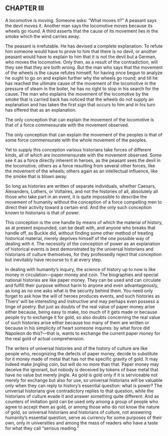 ## CHAPTER III

A locomotive is moving. Someone asks: “What moves it?” A peasant says
the devil moves it. Another man says the locomotive moves because its
wheels go round. A third asserts that the cause of its movement lies in
the smoke which the wind carries away.

The peasant is irrefutable. He has devised a complete explanation. To
refute him someone would have to prove to him that there is no devil,
or another peasant would have to explain to him that it is not the devil
but a German, who moves the locomotive. Only then, as a result of the
contradiction, will they see that they are both wrong. But the man who
says that the movement of the wheels is the cause refutes himself, for
having once begun to analyze he ought to go on and explain further why
the wheels go round; and till he has reached the ultimate cause of the
movement of the locomotive in the pressure of steam in the boiler, he
has no right to stop in his search for the cause. The man who explains
the movement of the locomotive by the smoke that is carried back has
noticed that the wheels do not supply an explanation and has taken the
first sign that occurs to him and in his turn has offered that as an
explanation.

The only conception that can explain the movement of the locomotive is
that of a force commensurate with the movement observed.

The only conception that can explain the movement of the peoples is that
of some force commensurate with the whole movement of the peoples.

Yet to supply this conception various historians take forces of
different kinds, all of which are incommensurate with the movement
observed. Some see it as a force directly inherent in heroes, as the
peasant sees the devil in the locomotive; others as a force resulting
from several other forces, like the movement of the wheels; others again
as an intellectual influence, like the smoke that is blown away.

So long as histories are written of separate individuals, whether
Caesars, Alexanders, Luthers, or Voltaires, and not the histories
of all, absolutely all those who take part in an event, it is quite
impossible to describe the movement of humanity without the conception
of a force compelling men to direct their activity toward a certain end.
And the only such conception known to historians is that of power.

This conception is the one handle by means of which the material of
history, as at present expounded, can be dealt with, and anyone who
breaks that handle off, as Buckle did, without finding some other method
of treating historical material, merely deprives himself of the one
possible way of dealing with it. The necessity of the conception of
power as an explanation of historical events is best demonstrated by
the universal historians and historians of culture themselves, for they
professedly reject that conception but inevitably have recourse to it at
every step.

In dealing with humanity’s inquiry, the science of history up to now
is like money in circulation—paper money and coin. The biographies and
special national histories are like paper money. They can be used and
can circulate and fulfill their purpose without harm to anyone and even
advantageously, as long as no one asks what is the security behind them.
You need only forget to ask how the will of heroes produces events, and
such histories as Thiers’ will be interesting and instructive and may
perhaps even possess a tinge of poetry. But just as doubts of the real
value of paper money arise either because, being easy to make, too much
of it gets made or because people try to exchange it for gold, so also
doubts concerning the real value of such histories arise either because
too many of them are written or because in his simplicity of heart
someone inquires: by what force did Napoleon do this?—that is, wants
to exchange the current paper money for the real gold of actual
comprehension.

The writers of universal histories and of the history of culture are
like people who, recognizing the defects of paper money, decide to
substitute for it money made of metal that has not the specific gravity
of gold. It may indeed make jingling coin, but will do no more than
that. Paper money may deceive the ignorant, but nobody is deceived by
tokens of base metal that have no value but merely jingle. As gold is
gold only if it is serviceable not merely for exchange but also for use,
so universal historians will be valuable only when they can reply to
history’s essential question: what is power? The universal historians
give contradictory replies to that question, while the historians of
culture evade it and answer something quite different. And as counters
of imitation gold can be used only among a group of people who agree to
accept them as gold, or among those who do not know the nature of
gold, so universal historians and historians of culture, not answering
humanity’s essential question, serve as currency for some purposes of
their own, only in universities and among the mass of readers who have a
taste for what they call “serious reading.”





